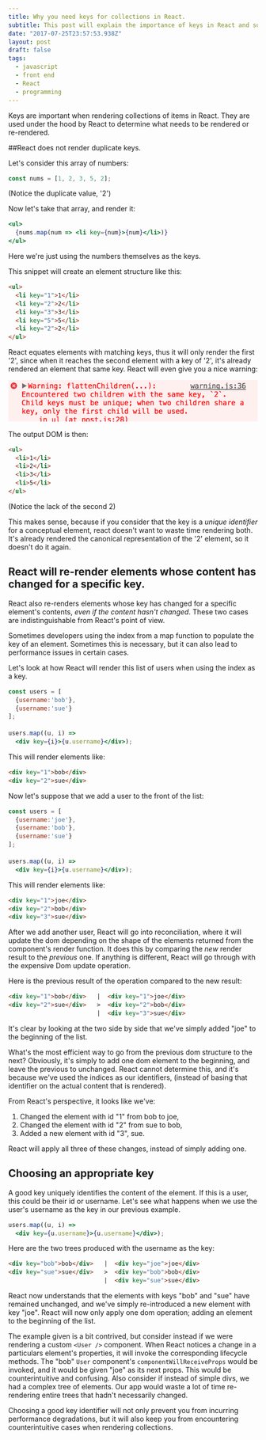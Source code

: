 ```yaml
---
title: Why you need keys for collections in React.
subtitle: This post will explain the importance of keys in React and some edge cases to consider when choosing them.
date: "2017-07-25T23:57:53.938Z"
layout: post
draft: false
tags:
  - javascript
  - front end
  - React
  - programming
---
```

Keys are important when rendering collections of items in React. They are used under the hood by React to determine what needs to be rendered or re-rendered.

##React does not render duplicate keys.

Let's consider this array of numbers:

````javascript
const nums = [1, 2, 3, 5, 2];
````

(Notice the duplicate value, '2')

Now let's take that array, and render it:

````jsx
<ul>
  {nums.map(num => <li key={num}>{num}</li>)}
</ul>
````

Here we're just using the numbers themselves as the keys.

This snippet will create an element structure like this:

````html
<ul>
  <li key="1">1</li>
  <li key="2">2</li>
  <li key="3">3</li>
  <li key="5">5</li>
  <li key="2">2</li>
</ul>
````

React equates elements with matching keys, thus it will only render the first '2', since when it reaches the second element with a key of '2', it's already rendered an element that same key. React will even give you a nice warning:

![react_warning](./react_dupe_warning.png)

The output DOM is then:
````html
<ul>
  <li>1</li>
  <li>2</li>
  <li>3</li>
  <li>5</li>
</ul>
````
(Notice the lack of the second 2)

This makes sense, because if you consider that the key is a _unique identifier_ for a conceptual element, react doesn't want to waste time rendering both. It's already rendered the canonical representation of the '2' element, so it doesn't do it again.

## React will re-render elements whose content has changed for a specific key.

React also re-renders elements whose key has changed for a specific element's contents, _even if the content hasn't changed_. These two cases are indistinguishable from React's point of view.

Sometimes developers using the index from a map function to populate the key of an element. Sometimes this is necessary, but it can also lead to performance issues in certain cases.

Let's look at how React will render this list of users when using the index as a key.

````jsx
const users = [
  {username:'bob'},
  {username:'sue'}
];

users.map((u, i) =>
  <div key={i}>{u.username}</div>);
````

This will render elements like:

````html
<div key="1">bob</div>
<div key="2">sue</div>
````

Now let's suppose that we add a user to the front of the list:

````jsx
const users = [
  {username:'joe'},
  {username:'bob'},
  {username:'sue'}
];

users.map((u, i) =>
  <div key={i}>{u.username}</div>);
````

This will render elements like:

````html
<div key="1">joe</div>
<div key="2">bob</div>
<div key="3">sue</div>
````

After we add another user, React will go into reconciliation, where it will update the dom depending on the shape of the elements returned from the component's render function. It does this by comparing the _new_ render result to the _previous_ one. If anything is different, React will go through with the expensive Dom update operation.

Here is the previous result of the operation compared to the new result:

````html
<div key="1">bob</div>   |  <div key="1">joe</div>
<div key="2">sue</div>   >  <div key="2">bob</div>
                         |  <div key="3">sue</div>
````

It's clear by looking at the two side by side that we've simply added "joe" to the beginning of the list.

What's the most efficient way to go from the previous dom structure to the next? Obviously, it's simply to add one dom element to the beginning, and leave the previous to unchanged. React cannot determine this, and it's because we've used the indices as our identifiers, (instead of basing that identifier on the actual content that is rendered).

From React's perspective, it looks like we've:

1. Changed the element with id "1" from bob to joe,
2. Changed the element with id "2" from sue to bob,
3. Added a new element with id "3", sue.

React will apply all three of these changes, instead of simply adding one.

## Choosing an appropriate key

A good key uniquely identifies the content of the element. If this is a user, this could be their id or username. Let's see what happens when we use the user's username as the key in our previous example.

````jsx
users.map((u, i) =>
  <div key={u.username}>{u.username}</div>);
````

Here are the two trees produced with the username as the key:

````html
<div key="bob">bob</div>   |  <div key="joe">joe</div>
<div key="sue">sue</div>   >  <div key="bob">bob</div>
                           |  <div key="sue">sue</div>
````

React now understands that the elements with keys "bob" and "sue" have remained unchanged, and we've simply re-introduced a new element with key "joe". React will now only apply one dom operation; adding an element to the beginning of the list.

The example given is a bit contrived, but consider instead if we were rendering a custom `<User />` component. When React notices a change in a particulars element's properties, it will invoke the corresponding lifecycle methods. The "bob" `User` component's `componentWillReceiveProps` would be invoked, and it would be given "joe" as its next props. This would be counterintuitive and confusing. Also consider if instead of simple divs, we had a complex tree of elements. Our app would waste a lot of time re-rendering entire trees that hadn't necessarily changed.

Choosing a good key identifier will not only prevent you from incurring performance degradations, but it will also keep you from encountering counterintuitive cases when rendering collections.
